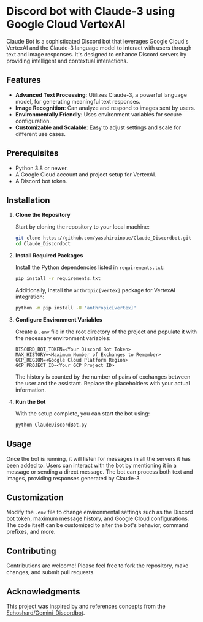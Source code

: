 # Discord bot with Claude-3 using Google Cloud VertexAI

Claude Bot is a sophisticated Discord bot that leverages Google Cloud's VertexAI and the Claude-3 language model to interact with users through text and image responses. It's designed to enhance Discord servers by providing intelligent and contextual interactions.

## Features

- **Advanced Text Processing**: Utilizes Claude-3, a powerful language model, for generating meaningful text responses.
- **Image Recognition**: Can analyze and respond to images sent by users.
- **Environmentally Friendly**: Uses environment variables for secure configuration.
- **Customizable and Scalable**: Easy to adjust settings and scale for different use cases.

## Prerequisites

- Python 3.8 or newer.
- A Google Cloud account and project setup for VertexAI.
- A Discord bot token.

## Installation

1. **Clone the Repository**

   Start by cloning the repository to your local machine:

   ```bash
   git clone https://github.com/yasuhiroinoue/Claude_Discordbot.git
   cd Claude_Discordbot
   ```

2. **Install Required Packages**

   Install the Python dependencies listed in `requirements.txt`:

   ```bash
   pip install -r requirements.txt
   ```

   Additionally, install the `anthropic[vertex]` package for VertexAI integration:

   ```bash
   python -m pip install -U 'anthropic[vertex]'
   ```

3. **Configure Environment Variables**

   Create a `.env` file in the root directory of the project and populate it with the necessary environment variables:

   ```
   DISCORD_BOT_TOKEN=<Your Discord Bot Token>
   MAX_HISTORY=<Maximum Number of Exchanges to Remember>
   GCP_REGION=<Google Cloud Platform Region>
   GCP_PROJECT_ID=<Your GCP Project ID>
   ```
   
   The history is counted by the number of pairs of exchanges between the user and the assistant.
   Replace the placeholders with your actual information.

4. **Run the Bot**

   With the setup complete, you can start the bot using:

   ```bash
   python ClaudeDiscordBot.py
   ```

## Usage

Once the bot is running, it will listen for messages in all the servers it has been added to. Users can interact with the bot by mentioning it in a message or sending a direct message. The bot can process both text and images, providing responses generated by Claude-3.

## Customization

Modify the `.env` file to change environmental settings such as the Discord bot token, maximum message history, and Google Cloud configurations. The code itself can be customized to alter the bot's behavior, command prefixes, and more.

## Contributing

Contributions are welcome! Please feel free to fork the repository, make changes, and submit pull requests.

## Acknowledgments
This project was inspired by and references concepts from the [Echoshard/Gemini_Discordbot](https://github.com/Echoshard/Gemini_Discordbot/tree/main). 
